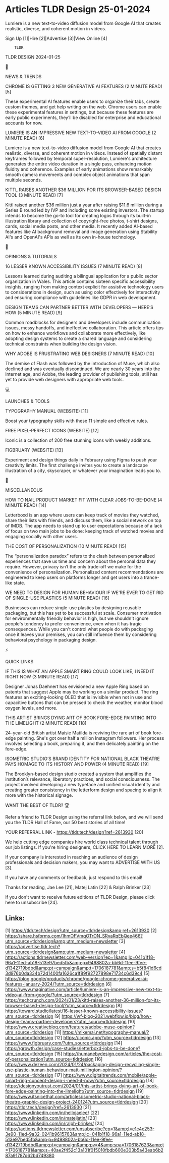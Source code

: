 # Articles TLDR Design 25-01-2024

Lumiere is a new text-to-video diffusion model from Google AI that
creates realistic, diverse, and coherent motion in videos.  

Sign Up [1]|Hire [2]|Advertise [3]|View Online [4] 

		TLDR 

TLDR DESIGN 2024-01-25

📱 

NEWS & TRENDS

 CHROME IS GETTING 3 NEW GENERATIVE AI FEATURES (2 MINUTE READ) [5] 

 These experimental AI features enable users to organize their tabs,
create custom themes, and get help writing on the web. Chrome users
can enable these experimental features in settings, but because these
features are early public experiments, they’ll be disabled for
enterprise and educational accounts for now. 

 LUMIERE IS AN IMPRESSIVE NEW TEXT-TO-VIDEO AI FROM GOOGLE (2 MINUTE
READ) [6] 

 Lumiere is a new text-to-video diffusion model from Google AI that
creates realistic, diverse, and coherent motion in videos. Instead of
spatially distant keyframes followed by temporal super-resolution,
Lumiere's architecture generates the entire video duration in a single
pass, enhancing motion fluidity and coherence. Examples of early
animations show remarkably smooth camera movements and complex object
animations that span multiple seconds. 

 KITTL RAISES ANOTHER $36 MILLION FOR ITS BROWSER-BASED DESIGN TOOL (3
MINUTE READ) [7] 

 Kittl raised another $36 million just a year after raising $11.6
million during a Series B round led by IVP and including some existing
investors. The startup intends to become the go-to tool for creating
logos through its built-in illustration library and collection of
copyright-free photos, t-shirt designs, cards, social media posts, and
other media. It recently added AI-based features like AI background
removal and image generation using Stability AI's and OpenAI's APIs as
well as its own in-house technology. 

🚀 

OPINIONS & TUTORIALS

 16 LESSER KNOWN ACCESSIBILITY ISSUES (7 MINUTE READ) [8] 

 Lessons learned during auditing a bilingual application for a public
sector organization in Wales. This article contains sixteen specific
accessibility insights, ranging from making context explicit for
assistive technology users to considerations in design, such as using
color effectively for interactivity and ensuring compliance with
guidelines like GDPR in web development. 

 DESIGN TEAMS CAN PARTNER BETTER WITH DEVELOPERS — HERE’S HOW (5
MINUTE READ) [9] 

 Common roadblocks for designers and developers include communication
issues, messy handoffs, and ineffective collaboration. This article
offers tips on how to enhance workflows and collaborate more
effectively, like adopting design systems to create a shared language
and considering technical constraints when building the design vision.


 WHY ADOBE IS FRUSTRATING WEB DESIGNERS (7 MINUTE READ) [10] 

 The demise of Flash was followed by the introduction of Muse, which
also declined and was eventually discontinued. We are nearly 30 years
into the Internet age, and Adobe, the leading provider of publishing
tools, still has yet to provide web designers with appropriate web
tools. 

💻 

LAUNCHES & TOOLS

 TYPOGRAPHY MANUAL (WEBSITE) [11] 

 Boost your typography skills with these 11 simple and effective
rules. 

 FREE PIXEL-PERFECT ICONS (WEBSITE) [12] 

 Iconic is a collection of 200 free stunning icons with weekly
additions. 

 FIGBRUARY (WEBSITE) [13] 

 Experiment and design things daily in February using Figma to push
your creativity limits. The first challenge invites you to create a
landscape illustration of a city, skyscraper, or whatever your
imagination leads you to. 

🎁 

MISCELLANEOUS

 HOW TO NAIL PRODUCT MARKET FIT WITH CLEAR JOBS-TO-BE-DONE (4 MINUTE
READ) [14] 

 Letterboxd is an app where users can keep track of movies they
watched, share their lists with friends, and discuss them, like a
social network on top of IMDB. The app needs to stand up to user
expectations because of a lack of focus on two main jobs to be done:
keeping track of watched movies and engaging socially with other
users. 

 THE COST OF PERSONALIZATION (10 MINUTE READ) [15] 

 The “personalization paradox” refers to the clash between
personalized experiences that save us time and concern about the
personal data they require. However, privacy isn’t the only
trade-off we make for the convenience of personalization. Personalized
content recommendations are engineered to keep users on platforms
longer and get users into a trance-like state. 

 WE NEED TO DESIGN FOR HUMAN BEHAVIOUR IF WE'RE EVER TO GET RID OF
SINGLE-USE PLASTICS (5 MINUTE READ) [16] 

 Businesses can reduce single-use plastics by designing reusable
packaging, but this has yet to be successful at scale. Consumer
motivation for environmentally friendly behavior is high, but we
shouldn't ignore people's tendency to prefer convenience, even when it
has tragic consequences. While you can't control what people do with
packaging once it leaves your premises, you can still influence them
by considering behavioral psychology in packaging design. 

⚡ 

QUICK LINKS

 IF THIS IS WHAT AN APPLE SMART RING COULD LOOK LIKE, I NEED IT RIGHT
NOW (3 MINUTE READ) [17] 

 Designer Jonas Daehnert has envisioned a new Apple Ring based on
patents that suggest Apple may be working on a similar product. The
ring features an exciting-looking OLED that is invisible when not in
use and capacitive buttons that can be pressed to check the weather,
monitor blood oxygen levels, and more. 

 THIS ARTIST BRINGS DYING ART OF BOOK FORE-EDGE PAINTING INTO THE
LIMELIGHT (2 MINUTE READ) [18] 

 24-year-old British artist Maisie Matilda is reviving the rare art of
book fore-edge painting. She's got over half a million Instagram
followers. Her process involves selecting a book, preparing it, and
then delicately painting on the fore-edge. 

 ISOMETRIC STUDIO’S BRAND IDENTITY FOR NATIONAL BLACK THEATRE PAYS
HOMAGE TO ITS HISTORY AND POWER (4 MINUTE READ) [19] 

 The Brooklyn-based design studio created a system that amplifies the
institution’s relevance, liberatory practices, and social
consciousness. The project involved developing a new typeface and
unified visual identity and creating greater consistency in the
letterform design and spacing to align it more with the historical
signage. 

WANT THE BEST OF TLDR? 🏆

Refer a friend to TLDR Design using the referral link below, and we
will send you the TLDR Hall of Fame, our 50 best stories of all time!

YOUR REFERRAL LINK - https://tldr.tech/design?ref=2613930 [20]

 We help cutting edge companies hire world class technical talent
through our job listings. If you're hiring designers, CLICK HERE TO
LEARN MORE [2]. 

If your company is interested in reaching an audience of design
professionals and decision makers, you may want to ADVERTISE WITH US
[3]. 

If you have any comments or feedback, just respond to this email! 

Thanks for reading, 
Jae Lee [21], Matej Latin [22] & Ralph Brinker [23] 

If you don't want to receive future editions of TLDR Design,
please click here to unsubscribe [24]. 

 

Links:
------
[1] https://tldr.tech/design?utm_source=tldrdesign&amp;ref=2613930
[2] https://share.hsforms.com/1hmOFVmqOTrON_SRvaRqEbQee466?utm_source=tldrdesign&amp;utm_medium=newsletter
[3] https://advertise.tldr.tech?utm_source=tldrdesign&amp;utm_medium=newsletter
[4] https://actions.tldrnewsletter.com/web-version?ep=1&amp;lc=041b1f18-96a1-11ed-ab18-513e97bed5fb&amp;p=9498802a-bb6d-11ee-9fee-d1342719bdbd&amp;pt=campaign&amp;t=1706187781&amp;s=b5f841d6cd3d976b0da334b72d1400fa1626ca1f89f92727898e71734c6d39c4
[5] https://blog.google/products/chrome/google-chrome-generative-ai-features-january-2024/?utm_source=tldrdesign
[6] https://www.maginative.com/article/lumiere-is-an-impressive-new-text-to-video-ai-from-google/?utm_source=tldrdesign
[7] https://techcrunch.com/2024/01/23/kittl-raises-another-36-million-for-its-browser-based-design-tool/?utm_source=tldrdesign
[8] https://toward.studio/latest/16-lesser-known-accessibility-issues?utm_source=tldrdesign
[9] https://wf-blog-2021.webflow.io/blog/how-design-teams-partner-developers?utm_source=tldrdesign
[10] https://www.creativebloq.com/features/adobe-muse-opinion?utm_source=tldrdesign
[11] https://mikemai.net/typography-manual/?utm_source=tldrdesign
[12] https://iconic.app/?utm_source=tldrdesign
[13] https://www.figbruary.com/?utm_source=tldrdesign
[14] https://growth.design/case-studies/letterboxd-jobs-to-be-done?utm_source=tldrdesign
[15] https://humanebydesign.com/articles/the-cost-of-personalization?utm_source=tldrdesign
[16] https://www.dezeen.com/2024/01/24/packaging-design-recycling-single-use-plastic-human-behaviour-matt-millington-opinion/?utm_source=tldrdesign
[17] https://www.digitaltrends.com/mobile/apple-smart-ring-concept-design-i-need-it-now/?utm_source=tldrdesign
[18] https://designyoutrust.com/2024/01/this-artist-brings-dying-art-of-book-fore-edge-painting-into-the-limelight/?utm_source=tldrdesign
[19] https://www.itsnicethat.com/articles/isometric-studio-national-black-theatre-graphic-design-project-240124?utm_source=tldrdesign
[20] https://tldr.tech/design?ref=2613930
[21] https://www.linkedin.com/in/hellojaelee/
[22] https://www.linkedin.com/in/matejlatin/
[23] https://www.linkedin.com/in/ralph-brinker/
[24] https://actions.tldrnewsletter.com/unsubscribe?ep=1&amp;l=e1c4e253-3e90-11ed-9a32-0241b9615763&amp;lc=041b1f18-96a1-11ed-ab18-513e97bed5fb&amp;p=9498802a-bb6d-11ee-9fee-d1342719bdbd&amp;pt=campaign&amp;pv=4&amp;spa=1706187623&amp;t=1706187781&amp;s=40ae2f452c13a101f015010fbdb600e303b5a43eab6b287a91787d62bd749380